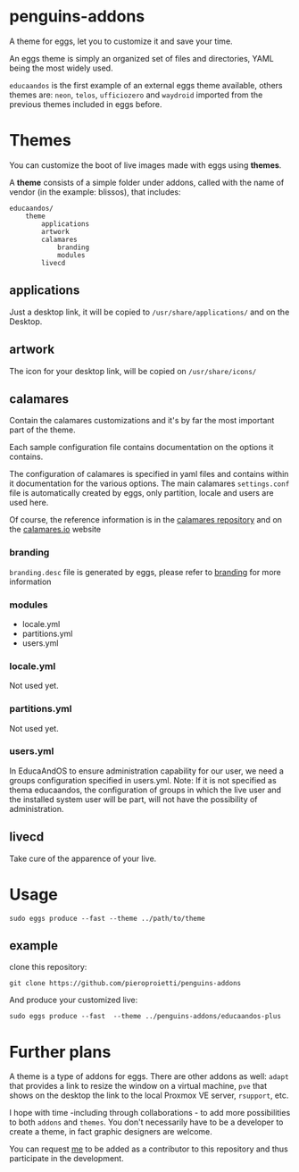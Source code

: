 # penguins-addons

A theme for eggs, let you to customize it and save your time.

An eggs theme is simply an organized set of files and directories, YAML being the most widely used.

```educaandos``` is the first example of an external eggs theme available, others themes are: ```neon```, ```telos```, ```ufficiozero``` and ```waydroid``` imported from the previous themes included in eggs before.

# Themes

You can customize the boot of live images made with eggs using **themes**.

A **theme** consists of a simple folder under addons, called with the name of 
vendor (in the example: blissos), that includes:

```
educaandos/
    theme
        applications
        artwork
        calamares
            branding
            modules
        livecd
```

## applications
Just a desktop link, it will be copied to ```/usr/share/applications/``` and on the Desktop.

## artwork
The icon for your desktop link, will be copied on ```/usr/share/icons/```

## calamares
Contain the calamares customizations and it's by far the most important part of the theme.

Each sample configuration file contains documentation on the options it contains.

The configuration of calamares is specified in yaml files and contains within it documentation for the various options. The main calamares ```settings.conf``` file is automatically created by eggs, only partition, locale and users are used here.

Of course, the reference information is in the [calamares repository](https://github.com/calamares/calamares/) and on the [calamares.io](https://github.com/calamares/calamares/wiki/Deploy-Configuration) website


### branding
```branding.desc``` file is generated by eggs, please refer to [branding](https://github.com/calamares/calamares/blob/calamares/src/branding/default/branding.desc) for more information 


### modules
* locale.yml
* partitions.yml
* users.yml

### locale.yml
Not used yet.

### partitions.yml
Not used yet.

### users.yml
In EducaAndOS to ensure administration capability for our user, we need a groups configuration specified in users.yml. Note: If it is not specified as thema educaandos, the configuration of groups in which the live user and the installed system user will be part, will not have the possibility of administration.


## livecd
Take cure of the apparence of your live.

# Usage

```
sudo eggs produce --fast --theme ../path/to/theme
```

## example

clone this repository:

```
git clone https://github.com/pieroproietti/penguins-addons
```

And produce your customized live:

```
sudo eggs produce --fast  --theme ../penguins-addons/educaandos-plus
```

# Further plans

A theme is a type of addons for eggs. There are other addons as well: ```adapt``` that provides a link to resize the window on a virtual machine, ```pve``` that shows on the desktop the link to the local Proxmox VE server, ```rsupport```, etc.

I hope with time -including through collaborations - to add more possibilities to both ```addons``` and ```themes```. You don't necessarily have to be a developer to create a theme, in fact graphic designers are welcome.

You can request [me](https://t.me/penguins_eggs) to be added as a contributor to this repository and thus participate in the development. 